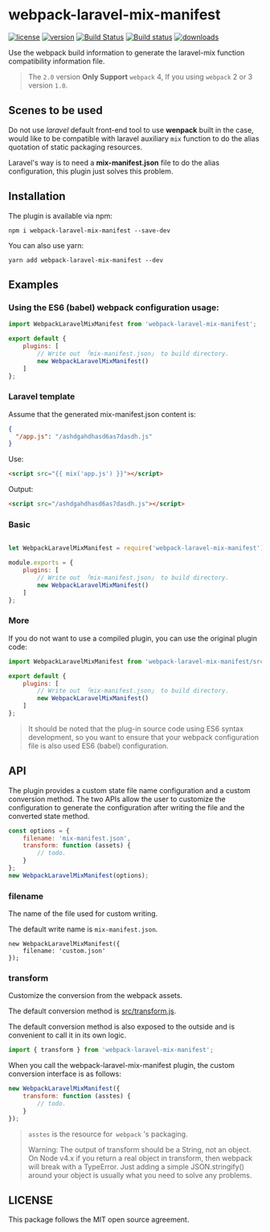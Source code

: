 # webpack-laravel-mix-manifest

[![license](https://img.shields.io/npm/l/webpack-laravel-mix-manifest.svg)](https://github.com/medz/webpack-laravel-mix-manifest)
[![version](https://img.shields.io/npm/v/webpack-laravel-mix-manifest.svg)](https://www.npmjs.com/package/webpack-laravel-mix-manifest)
[![Build Status](https://travis-ci.org/medz/webpack-laravel-mix-manifest.svg?branch=master)](https://travis-ci.org/medz/webpack-laravel-mix-manifest)
[![Build status](https://ci.appveyor.com/api/projects/status/03vskuss6wny910u?svg=true)](https://ci.appveyor.com/project/medz/webpack-laravel-mix-manifest)
[![downloads](https://img.shields.io/npm/dt/webpack-laravel-mix-manifest.svg)](https://www.npmjs.com/package/webpack-laravel-mix-manifest)

Use the webpack build information to generate the laravel-mix function compatibility information file.

> The `2.0` version **Only Support** `webpack` 4, If you using `webpack` 2 or 3 version `1.0`.

## Scenes to be used

Do not use *laravel* default front-end tool to use **wenpack** built in the case, would like to be compatible with laravel auxiliary `mix` function to do the alias quotation of static packaging resources.

Laravel's way is to need a **mix-manifest.json** file to do the alias configuration, this plugin just solves this problem.

## Installation

The plugin is available via npm:

```shell
npm i webpack-laravel-mix-manifest --save-dev
```
You can also use yarn:

```shell
yarn add webpack-laravel-mix-manifest --dev
```

## Examples

### Using the ES6 (babel) webpack configuration usage:

```js
import WebpackLaravelMixManifest from 'webpack-laravel-mix-manifest';

export default {
    plugins: [
        // Write out 「mix-manifest.json」 to build directory.
        new WebpackLaravelMixManifest()
    ]
};

```

### Laravel template

Assume that the generated mix-manifest.json content is:
```json
{
  "/app.js": "/ashdgahdhasd6as7dasdh.js"
}
```

Use:

```html
<script src="{{ mix('app.js') }}"></script>
```

Output:

```html
<script src="/ashdgahdhasd6as7dasdh.js"></script>
```

### Basic

```js

let WebpackLaravelMixManifest = require('webpack-laravel-mix-manifest');

module.exports = {
    plugins: [
        // Write out 「mix-manifest.json」 to build directory.
        new WebpackLaravelMixManifest()
    ]
};

```

### More

If you do not want to use a compiled plugin, you can use the original plugin code:

```js
import WebpackLaravelMixManifest from 'webpack-laravel-mix-manifest/src/main.js';

export default {
    plugins: [
        // Write out 「mix-manifest.json」 to build directory.
        new WebpackLaravelMixManifest()
    ]
};
```

> It should be noted that the plug-in source code using ES6 syntax development, so you want to ensure that your webpack configuration file is also used ES6 (babel) configuration.

## API

The plugin provides a custom state file name configuration and a custom conversion method. The two APIs allow the user to customize the configuration to generate the configuration after writing the file and the converted state method.

```js
const options = {
    filename: 'mix-manifest.json',
    transform: function (assets) {
        // todo.
    }
};
new WebpackLaravelMixManifest(options);
```

### filename

The name of the file used for custom writing.

The default write name is `mix-manifest.json`.

```
new WebpackLaravelMixManifest({
    filename: 'custom.json'
});
```

### transform

Customize the conversion from the webpack assets.

The default conversion method is [src/transform.js](src/transform.js).

The default conversion method is also exposed to the outside and is convenient to call it in its own logic.

```js
import { transform } from 'webpack-laravel-mix-manifest';
```

When you call the webpack-laravel-mix-manifest plugin, the custom conversion interface is as follows:

```js
new WebpackLaravelMixManifest({
    transform: function (asstes) {
        // todo.
    }
});
```

> `asstes` is the resource for` webpack` 's packaging.
>
> Warning: The output of transform should be a String, not an object. On Node v4.x if you return a real object in transform, then webpack will break with a TypeError. Just adding a simple JSON.stringify() around your object is usually what you need to solve any problems.

## LICENSE

This package follows the MIT open source agreement.
